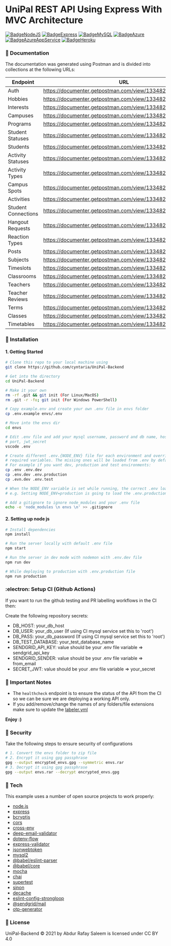 # UniPal REST API Using Express With MVC Architecture

[![BadgeNodeJS](https://img.shields.io/badge/MADE%20WITH-NODEJS-brightgreen?style=for-the-badge&logo=Node.js)](https://shields.io/) [![BadgeExpress](https://img.shields.io/badge/USES-EXPRESS-red?style=for-the-badge)](https://shields.io/) [![BadgeMySQL](https://img.shields.io/badge/USES-MYSQL-4479A1?style=for-the-badge&logo=MySQL)](https://shields.io/) [![BadgeAzure](https://img.shields.io/badge/DATABASE-AZURE-0078D4?style=for-the-badge&logo=microsoftazure&logoColor=007FFF)](https://shields.io/) [![BadgeAzureAppService](https://img.shields.io/badge/STAGING-AZURE-2560E0?style=for-the-badge&logo=azurepipelines&logoColor=007FFF)](https://shields.io/) [![BadgeHeroku](https://img.shields.io/badge/DEPLOYED-HEROKU-430098?style=for-the-badge&logo=Heroku)](https://shields.io/)

### :memo: Documentation

The documentation was generated using Postman and is divided into collections at the following URLs:

Endpoint | URL
--- | ---
Auth | https://documenter.getpostman.com/view/13348269/TzzHnZDS
Hobbies | https://documenter.getpostman.com/view/13348269/U16dT95z
Interests | https://documenter.getpostman.com/view/13348269/U16evoaD
Campuses | https://documenter.getpostman.com/view/13348269/U16gNmMg
Programs | https://documenter.getpostman.com/view/13348269/U16gNmRy
Student Statuses | https://documenter.getpostman.com/view/13348269/U16gNmWU
Students | https://documenter.getpostman.com/view/13348269/U16jLkDx
Activity Statuses | https://documenter.getpostman.com/view/13348269/U16kpjou
Activity Types | https://documenter.getpostman.com/view/13348269/U16kq4gc
Campus Spots | https://documenter.getpostman.com/view/13348269/U16nJNvi
Activities | https://documenter.getpostman.com/view/13348269/UUxtEW2F
Student Connections | https://documenter.getpostman.com/view/13348269/UUy7bjZY
Hangout Requests | https://documenter.getpostman.com/view/13348269/UV5WCHBi
Reaction Types | https://documenter.getpostman.com/view/13348269/UV5WCdMP
Posts | https://documenter.getpostman.com/view/13348269/UV5ZAw6H
Subjects | https://documenter.getpostman.com/view/13348269/UV5cAbDZ
Timeslots | https://documenter.getpostman.com/view/13348269/UV5cAvrF
Classrooms | https://documenter.getpostman.com/view/13348269/UVBzmUFC
Teachers | https://documenter.getpostman.com/view/13348269/UVC2HUx5
Teacher Reviews | https://documenter.getpostman.com/view/13348269/UVJZmxLn
Terms | https://documenter.getpostman.com/view/13348269/UVJigZ54
Classes | https://documenter.getpostman.com/view/13348269/UVR5q8Xn
Timetables | https://documenter.getpostman.com/view/13348269/UVXgKwEp

### :dvd: Installation
#### 1. Getting Started

``` sh
# Clone this repo to your local machine using
git clone https://github.com/cyntaria/UniPal-Backend

# Get into the directory
cd UniPal-Backend

# Make it your own
rm -rf .git && git init (For Linux/MacOS)
rm .git -r -fo; git init (For Windows PowerShell)

# Copy example.env and create your own .env file in envs folder
cp .env.example envs/.env

# Move into the envs dir
cd envs

# Edit .env file and add your mysql username, password and db name, host,
# port, jwt_secret
vscode .env

# Create different .env.{NODE_ENV} file for each environment and override only your
# required variables. The missing ones will be loaded from .env by default.
# For example if you want dev, production and test environments:
cp .env .env.dev
cp .env.dev .env.production
cp .evn.dev .env.test

# When the NODE_ENV variable is set while running, the correct .env loads automatically.
# e.g. Setting NODE_ENV=production is going to load the .env.production file

# Add a gitignore to ignore node_modules and your .env file
echo -e 'node_modules \n envs \n' >> .gitignore
```

#### 2. Setting up node js

``` sh
# Install dependencies
npm install

# Run the server locally with default .env file
npm start

# Run the server in dev mode with nodemon with .env.dev file
npm run dev

# While deploying to production with .env.production file
npm run production
```

### :electron: Setup CI (Github Actions)

If you want to run the github testing and PR labelling workflows in the CI then:

Create the following repository secrets:
  * DB_HOST: your_db_host
  * DB_USER: your_db_user (If using CI mysql service set this to 'root')
  * DB_PASS: your_db_password (If using CI mysql service set this to 'root')
  * DB_TEST_DATABASE: your_test_database_name
  * SENDGRID_API_KEY: value should be your .env file variable => sendgrid_api_key
  * SENDGRID_SENDER: value should be your .env file variable => from_email
  * SECRET_JWT: value should be your .env file variable => your_secret

### :closed_book: Important Notes

- The `healthcheck` endpoint is to ensure the status of the API from the CI so we can be sure we are deploying a working API only.
- If you add/remove/change the names of any folders/file extensions make sure to update the [labeler.yml](.github/labeler.yml)

**Enjoy :)**

### :closed_lock_with_key: Security
Take the following steps to ensure security of configurations

```sh
# 1. Convert the envs folder to zip file
# 2. Encrypt it using gpg passphrase
gpg --output encrypted_envs.gpg --symmetric envs.rar
# 3. Decrypt it using gpg passphrase
gpg --output envs.rar --decrypt encrypted_envs.gpg
```

### :wrench: Tech

This example uses a number of open source projects to work properly:

* [node.js]
* [express]
* [bcryptjs]
* [cors]
* [cross-env]
* [deep-email-validator]
* [dotenv-flow]
* [express-validator]
* [jsonwebtoken]
* [mysql2]
* [@babel/eslint-parser]
* [@babel/core]
* [mocha]
* [chai]
* [supertest]
* [sinon]
* [decache]
* [eslint-config-strongloop]
* [@sendgrid/mail]
* [otp-generator]

### :bookmark_tabs: License
UniPal-Backend © 2021 by Abdur Rafay Saleem is licensed under CC BY 4.0 

[//]: # (These are reference links used in the body of this note and get stripped out when the markdown processor does its job. There is no need to format nicely because it shouldn't be seen. Thanks SO - http://stackoverflow.com/questions/4823468/store-comments-in-markdown-syntax)

   [git-repo-url]: <https://github.com/arafaysaleem/nodejs_starter_template>
   [node.js]: <http://nodejs.org>
   [express]: <http://expressjs.com>
   [bcryptjs]: <https://github.com/dcodeIO/bcrypt.js#readme>
   [cors]: <https://github.com/expressjs/cors#readme>
   [cross-env]: <https://github.com/kentcdodds/cross-env>
   [deep-email-validator]: <https://github.com/mfbx9da4/deep-email-validator>
   [dotenv-flow]: <https://github.com/kerimdzhanov/dotenv-flow>
   [express-validator]: <https://express-validator.github.io/docs/>
   [jsonwebtoken]: <https://github.com/auth0/node-jsonwebtoken#readme>
   [mysql2]: <https://github.com/sidorares/node-mysql2#readme>
   [@babel/eslint-parser]: <https://github.com/babel/babel>
   [@babel/core]: <https://github.com/babel/babel>
   [mocha]: <https://github.com/mochajs/mocha>
   [chai]: <https://github.com/chaijs/chai>
   [supertest]: <https://github.com/visionmedia/supertest>
   [sinon]: <https://github.com/sinonjs/sinon>
   [decache]: <https://github.com/dwyl/decache>
   [eslint-config-strongloop]: <https://github.com/strongloop/eslint-config-strongloop>
   [@sendgrid/mail]: <https://github.com/sendgrid/sendgrid-nodejs>
   [otp-generator]: <https://github.com/Maheshkumar-Kakade/otp-generator#readme>
